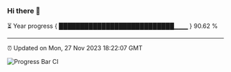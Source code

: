### Hi there 👋

⏳ Year progress { ███████████████████████████▁▁▁ } 90.62 %

---

⏰ Updated on Mon, 27 Nov 2023 18:22:07 GMT

![Progress Bar CI](https://github.com/ZhaoGui/ZhaoGui/workflows/Progress%20Bar%20CI/badge.svg)
